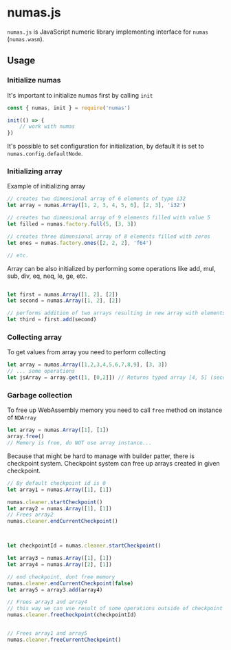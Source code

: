 # numas.js

`numas.js` is JavaScript numeric library implementing interface for `numas` (`numas.wasm`).

## Usage

### Initialize numas
It's important to initialize numas first by calling `init`
```js
const { numas, init } = require('numas')

init(() => {
    // work with numas
})

```

It's possible to set configuration for initialization, by default it is set to `numas.config.defaultNode`.

### Initializing array

Example of initializing array
```js
// creates two dimensional array of 6 elements of type i32
let array = numas.Array([1, 2, 3, 4, 5, 6], [2, 3], 'i32')

// creates two dimensional array of 9 elements filled with value 5
let filled = numas.factory.full(5, [3, 3])

// creates three dimensional array of 8 elements filled with zeros
let ones = numas.factory.ones([2, 2, 2], 'f64')

// etc.
```

Array can be also initialized by performing some operations like add, mul, sub, div, eq, neq, le, ge, etc.
```js

let first = numas.Array([1, 2], [2])
let second = numas.Array([1, 2], [2])

// performs addition of two arrays resulting in new array with elements [2, 4]
let third = first.add(second)
```

### Collecting array
To get values from array you need to perform collecting
```js
let array = numas.Array([1,2,3,4,5,6,7,8,9], [3, 3])
// ... some operations
let jsArray = array.get([1, [0,2]]) // Returns typed array [4, 5] (second row, first and second column)
```

### Garbage collection
To free up WebAssembly memory you need to call `free` method on instance of `NDArray`
```js
let array = numas.Array([1], [1])
array.free()
// Memory is free, do NOT use array instance...
```
Because that might be hard to manage with builder patter, there is checkpoint system.
Checkpoint system can free up arrays created in given checkpoint.
```js
// By default checkpoint id is 0
let array1 = numas.Array([1], [1])

numas.cleaner.startCheckpoint()
let array2 = numas.Array([1], [1])
// Frees array2
numas.cleaner.endCurrentCheckpoint()



let checkpointId = numas.cleaner.startCheckpoint()

let array3 = numas.Array([1], [1])
let array4 = numas.Array([2], [1])

// end checkpoint, dont free memory
numas.cleaner.endCurrentCheckpoint(false)
let array5 = array3.add(array4)

// Frees array3 and array4
// this way we can use result of some operations outside of checkpoint scope
numas.cleaner.freeCheckpoint(checkpointId)


// Frees array1 and array5
numas.cleaner.freeCurrentCheckpoint()
```


